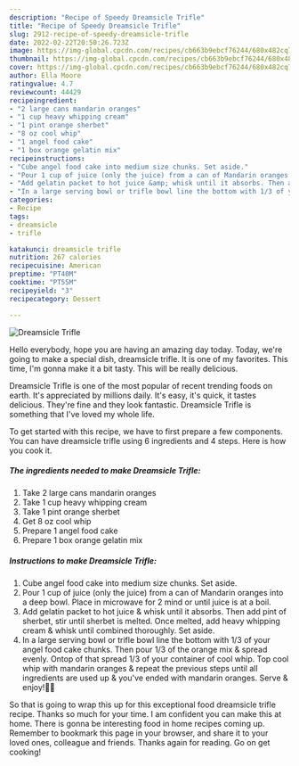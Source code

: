 ```yaml
---
description: "Recipe of Speedy Dreamsicle Trifle"
title: "Recipe of Speedy Dreamsicle Trifle"
slug: 2912-recipe-of-speedy-dreamsicle-trifle
date: 2022-02-22T20:50:26.723Z
image: https://img-global.cpcdn.com/recipes/cb663b9ebcf76244/680x482cq70/dreamsicle-trifle-recipe-main-photo.jpg
thumbnail: https://img-global.cpcdn.com/recipes/cb663b9ebcf76244/680x482cq70/dreamsicle-trifle-recipe-main-photo.jpg
cover: https://img-global.cpcdn.com/recipes/cb663b9ebcf76244/680x482cq70/dreamsicle-trifle-recipe-main-photo.jpg
author: Ella Moore
ratingvalue: 4.7
reviewcount: 44429
recipeingredient:
- "2 large cans mandarin oranges"
- "1 cup heavy whipping cream"
- "1 pint orange sherbet"
- "8 oz cool whip"
- "1 angel food cake"
- "1 box orange gelatin mix"
recipeinstructions:
- "Cube angel food cake into medium size chunks. Set aside."
- "Pour 1 cup of juice (only the juice) from a can of Mandarin oranges into a deep bowl. Place in microwave for 2 mind or until juice is at a boil."
- "Add gelatin packet to hot juice &amp; whisk until it absorbs. Then add pint of sherbet, stir until sherbet is melted. Once melted, add heavy whipping cream &amp; whisk until combined thoroughly. Set aside."
- "In a large serving bowl or trifle bowl line the bottom with 1/3 of your angel food cake chunks. Then pour 1/3 of the orange mix &amp; spread evenly. Ontop of that spread 1/3 of your container of cool whip. Top cool whip with mandarin oranges &amp; repeat the previous steps until all ingredients are used up &amp; you&#39;ve ended with mandarin oranges. Serve &amp; enjoy!🍊🌞"
categories:
- Recipe
tags:
- dreamsicle
- trifle

katakunci: dreamsicle trifle 
nutrition: 267 calories
recipecuisine: American
preptime: "PT40M"
cooktime: "PT55M"
recipeyield: "3"
recipecategory: Dessert

---
```



![Dreamsicle Trifle](https://img-global.cpcdn.com/recipes/cb663b9ebcf76244/680x482cq70/dreamsicle-trifle-recipe-main-photo.jpg)

Hello everybody, hope you are having an amazing day today. Today, we're going to make a special dish, dreamsicle trifle. It is one of my favorites. This time, I'm gonna make it a bit tasty. This will be really delicious.



Dreamsicle Trifle is one of the most popular of recent trending foods on earth. It's appreciated by millions daily. It's easy, it's quick, it tastes delicious. They're fine and they look fantastic. Dreamsicle Trifle is something that I've loved my whole life.


To get started with this recipe, we have to first prepare a few components. You can have dreamsicle trifle using 6 ingredients and 4 steps. Here is how you cook it.

<!--inarticleads1-->

##### The ingredients needed to make Dreamsicle Trifle:

1. Take 2 large cans mandarin oranges
1. Take 1 cup heavy whipping cream
1. Take 1 pint orange sherbet
1. Get 8 oz cool whip
1. Prepare 1 angel food cake
1. Prepare 1 box orange gelatin mix




<!--inarticleads2-->

##### Instructions to make Dreamsicle Trifle:

1. Cube angel food cake into medium size chunks. Set aside.
1. Pour 1 cup of juice (only the juice) from a can of Mandarin oranges into a deep bowl. Place in microwave for 2 mind or until juice is at a boil.
1. Add gelatin packet to hot juice &amp; whisk until it absorbs. Then add pint of sherbet, stir until sherbet is melted. Once melted, add heavy whipping cream &amp; whisk until combined thoroughly. Set aside.
1. In a large serving bowl or trifle bowl line the bottom with 1/3 of your angel food cake chunks. Then pour 1/3 of the orange mix &amp; spread evenly. Ontop of that spread 1/3 of your container of cool whip. Top cool whip with mandarin oranges &amp; repeat the previous steps until all ingredients are used up &amp; you&#39;ve ended with mandarin oranges. Serve &amp; enjoy!🍊🌞




So that is going to wrap this up for this exceptional food dreamsicle trifle recipe. Thanks so much for your time. I am confident you can make this at home. There is gonna be interesting food in home recipes coming up. Remember to bookmark this page in your browser, and share it to your loved ones, colleague and friends. Thanks again for reading. Go on get cooking!
